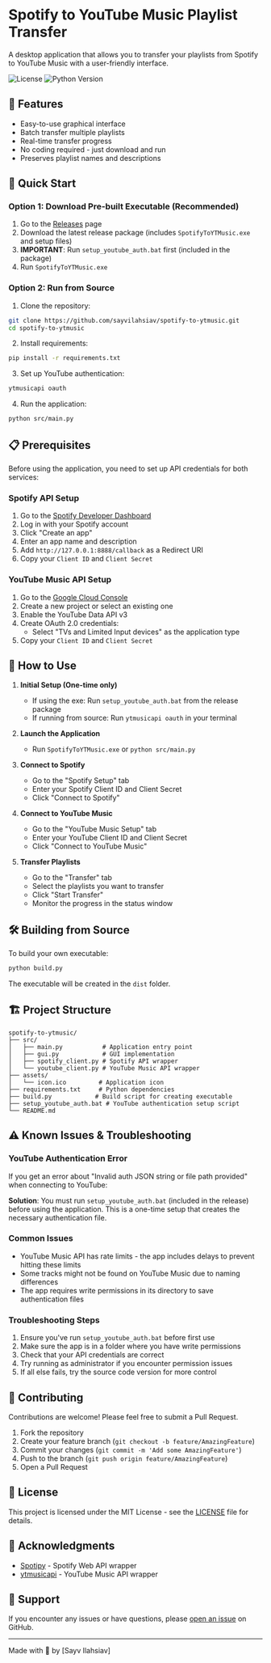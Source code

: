 # Spotify to YouTube Music Playlist Transfer

A desktop application that allows you to transfer your playlists from Spotify to YouTube Music with a user-friendly interface.

![License](https://img.shields.io/badge/license-MIT-blue.svg)
![Python Version](https://img.shields.io/badge/python-3.8+-blue.svg)

## 🎵 Features

- Easy-to-use graphical interface
- Batch transfer multiple playlists
- Real-time transfer progress
- No coding required - just download and run
- Preserves playlist names and descriptions

## 🚀 Quick Start

### Option 1: Download Pre-built Executable (Recommended)

1. Go to the [Releases](https://github.com/sayvilahsiav/spotify-to-ytmusic/releases) page
2. Download the latest release package (includes `SpotifyToYTMusic.exe` and setup files)
3. **IMPORTANT**: Run `setup_youtube_auth.bat` first (included in the package)
4. Run `SpotifyToYTMusic.exe`

### Option 2: Run from Source

1. Clone the repository:
```bash
git clone https://github.com/sayvilahsiav/spotify-to-ytmusic.git
cd spotify-to-ytmusic
```

2. Install requirements:
```bash
pip install -r requirements.txt
```

3. Set up YouTube authentication:
```bash
ytmusicapi oauth
```

4. Run the application:
```bash
python src/main.py
```

## 📋 Prerequisites

Before using the application, you need to set up API credentials for both services:

### Spotify API Setup

1. Go to the [Spotify Developer Dashboard](https://developer.spotify.com/dashboard)
2. Log in with your Spotify account
3. Click "Create an app"
4. Enter an app name and description
5. Add `http://127.0.0.1:8888/callback` as a Redirect URI
6. Copy your `Client ID` and `Client Secret`

### YouTube Music API Setup

1. Go to the [Google Cloud Console](https://console.cloud.google.com/)
2. Create a new project or select an existing one
3. Enable the YouTube Data API v3
4. Create OAuth 2.0 credentials:
   - Select "TVs and Limited Input devices" as the application type
5. Copy your `Client ID` and `Client Secret`

## 📖 How to Use

1. **Initial Setup (One-time only)**
   - If using the exe: Run `setup_youtube_auth.bat` from the release package
   - If running from source: Run `ytmusicapi oauth` in your terminal

2. **Launch the Application**
   - Run `SpotifyToYTMusic.exe` or `python src/main.py`

3. **Connect to Spotify**
   - Go to the "Spotify Setup" tab
   - Enter your Spotify Client ID and Client Secret
   - Click "Connect to Spotify"

4. **Connect to YouTube Music**
   - Go to the "YouTube Music Setup" tab
   - Enter your YouTube Client ID and Client Secret
   - Click "Connect to YouTube Music"

5. **Transfer Playlists**
   - Go to the "Transfer" tab
   - Select the playlists you want to transfer
   - Click "Start Transfer"
   - Monitor the progress in the status window

## 🛠️ Building from Source

To build your own executable:

```bash
python build.py
```

The executable will be created in the `dist` folder.

## 🏗️ Project Structure

```
spotify-to-ytmusic/
├── src/
│   ├── main.py           # Application entry point
│   ├── gui.py            # GUI implementation
│   ├── spotify_client.py # Spotify API wrapper
│   └── youtube_client.py # YouTube Music API wrapper
├── assets/
│   └── icon.ico         # Application icon
├── requirements.txt     # Python dependencies
├── build.py            # Build script for creating executable
├── setup_youtube_auth.bat # YouTube authentication setup script
└── README.md
```

## ⚠️ Known Issues & Troubleshooting

### YouTube Authentication Error
If you get an error about "Invalid auth JSON string or file path provided" when connecting to YouTube:

**Solution**: You must run `setup_youtube_auth.bat` (included in the release) before using the application. This is a one-time setup that creates the necessary authentication file.

### Common Issues
- YouTube Music API has rate limits - the app includes delays to prevent hitting these limits
- Some tracks might not be found on YouTube Music due to naming differences
- The app requires write permissions in its directory to save authentication files

### Troubleshooting Steps
1. Ensure you've run `setup_youtube_auth.bat` before first use
2. Make sure the app is in a folder where you have write permissions
3. Check that your API credentials are correct
4. Try running as administrator if you encounter permission issues
5. If all else fails, try the source code version for more control

## 🤝 Contributing

Contributions are welcome! Please feel free to submit a Pull Request.

1. Fork the repository
2. Create your feature branch (`git checkout -b feature/AmazingFeature`)
3. Commit your changes (`git commit -m 'Add some AmazingFeature'`)
4. Push to the branch (`git push origin feature/AmazingFeature`)
5. Open a Pull Request

## 📄 License

This project is licensed under the MIT License - see the [LICENSE](LICENSE) file for details.

## 🙏 Acknowledgments

- [Spotipy](https://github.com/spotipy-dev/spotipy) - Spotify Web API wrapper
- [ytmusicapi](https://github.com/sigma67/ytmusicapi) - YouTube Music API wrapper

## 📧 Support

If you encounter any issues or have questions, please [open an issue](https://github.com/sayvilahsiav/spotify-to-ytmusic/issues) on GitHub.

---

Made with 💚 by [Sayv Ilahsiav]